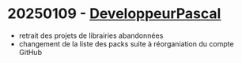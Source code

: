 # 20250109 - [DeveloppeurPascal](https://github.com/DeveloppeurPascal)

* retrait des projets de librairies abandonnées
* changement de la liste des packs suite à réorganiation du compte GitHub
